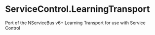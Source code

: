 # ServiceControl.LearningTransport

Port of the NServiceBus v6+ Learning Transport for use with Service Control
